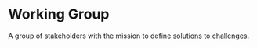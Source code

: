 # Working Group

A group of stakeholders with the mission to define [solutions](/glossary/solution.md) to [challenges](/glossary/challenge.md).
